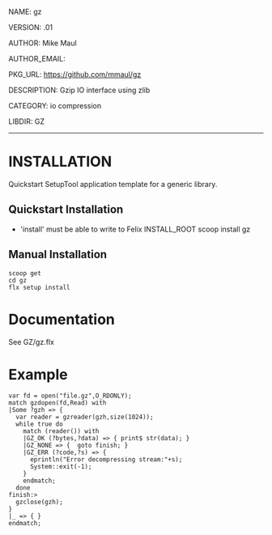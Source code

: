 NAME: gz

VERSION: .01  

AUTHOR: Mike Maul

AUTHOR_EMAIL: 

PKG_URL: https://github.com/mmaul/gz

DESCRIPTION: Gzip IO interface using zlib

CATEGORY: io compression

LIBDIR: GZ

-----
INSTALLATION
============
Quickstart SetupTool application template for a generic library.

## Quickstart Installation ##
* 'install' must be able to write to Felix INSTALL_ROOT
    scoop install gz

## Manual Installation ##
    scoop get
    cd gz
    flx setup install

Documentation
=============
See GZ/gz.flx

Example
=======
    var fd = open("file.gz",O_RDONLY);
    match gzdopen(fd,Read) with
    |Some ?gzh => { 
      var reader = gzreader(gzh,size(1024));
      while true do
        match (reader()) with
        |GZ_OK (?bytes,?data) => { print$ str(data); } 
        |GZ_NONE => {  goto finish; }
        |GZ_ERR (?code,?s) => { 
          eprintln("Error decompressing stream:"+s); 
          System::exit(-1);  
        }
        endmatch;
      done
    finish:>
      gzclose(gzh);
    }
    |_ => { }
    endmatch;
